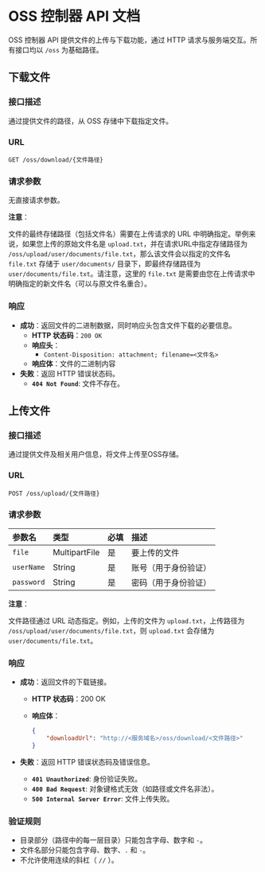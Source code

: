 # OSS 控制器 API 文档

OSS 控制器 API 提供文件的上传与下载功能，通过 HTTP 请求与服务端交互。所有接口均以 `/oss` 为基础路径。

## 下载文件

### 接口描述

通过提供文件的路径，从 OSS 存储中下载指定文件。

### URL

`GET /oss/download/{文件路径}`

### 请求参数

无直接请求参数。

**注意**：

文件的最终存储路径（包括文件名）需要在上传请求的 URL 中明确指定。举例来说，如果您上传的原始文件名是 `upload.txt`，并在请求URL中指定存储路径为 `/oss/upload/user/documents/file.txt`，那么该文件会以指定的文件名 `file.txt` 存储于 `user/documents/` 目录下，即最终存储路径为 `user/documents/file.txt`。请注意，这里的 `file.txt` 是需要由您在上传请求中明确指定的新文件名（可以与原文件名重合）。

### 响应

* **成功**：返回文件的二进制数据，同时响应头包含文件下载的必要信息。
  * **HTTP 状态码**：`200 OK`
  * **响应头**：
    * `Content-Disposition: attachment; filename=<文件名>`
  * **响应体**：文件的二进制内容
* **失败**：返回 HTTP 错误状态码。
  * **`404 Not Found`**: 文件不存在。

## 上传文件

### 接口描述

通过提供文件及相关用户信息，将文件上传至OSS存储。

### URL

`POST /oss/upload/{文件路径}`

### 请求参数

| 参数名 | 类型 | 必填 | 描述 |
| :--- | :--- | :--- | :--- |
| `file` | MultipartFile | 是 | 要上传的文件 |
| `userName` | String | 是 | 账号（用于身份验证） |
| `password` | String | 是 | 密码（用于身份验证） |

**注意**：

文件路径通过 URL 动态指定。例如，上传的文件为 `upload.txt`，上传路径为 `/oss/upload/user/documents/file.txt`，则 `upload.txt` 会存储为 `user/documents/file.txt`。

### 响应

* **成功**：返回文件的下载链接。
  * **HTTP 状态码**：200 OK
  * **响应体**：

    ```json
    {
        "downloadUrl": "http://<服务域名>/oss/download/<文件路径>"
    }
    ```

* **失败**：返回 HTTP 错误状态码及错误信息。
  * **`401 Unauthorized`**: 身份验证失败。
  * **`400 Bad Request`**: 对象键格式无效（如路径或文件名非法）。
  * **`500 Internal Server Error`**: 文件上传失败。

### 验证规则

* 目录部分（路径中的每一层目录）只能包含字母、数字和 `-`。
* 文件名部分只能包含字母、数字、`.` 和 `-`。
* 不允许使用连续的斜杠（ `//` ）。
